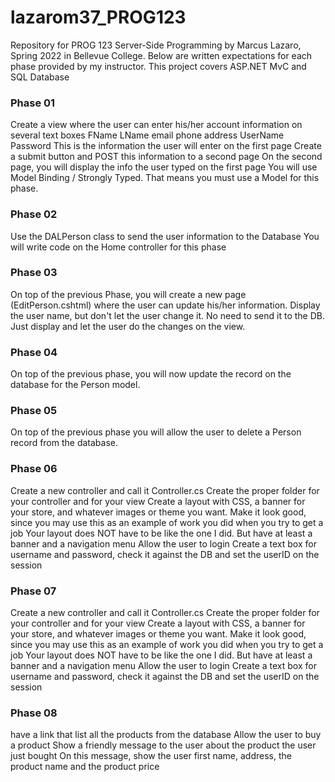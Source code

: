 # lazarom37_PROG123
Repository for PROG 123 Server-Side Programming by Marcus Lazaro, Spring 2022 in Bellevue College. Below are written expectations for each phase provided by my instructor. This project covers ASP.NET MvC and SQL Database

### Phase 01
Create a view where the user can enter his/her account information on several text boxes
FName
LName
email
phone
address
UserName
 Password
This is the information the user will enter on the first page
Create a submit button and POST this information to a second page
On the second page, you will display the info the user typed on the first page
 You will use Model Binding / Strongly Typed. That means you must use a Model for this phase.

### Phase 02
Use the DALPerson class to send the user information to the Database
You will write code on the Home controller for this phase

### Phase 03
On top of the previous Phase, you will create a new page (EditPerson.cshtml) where the user can update his/her information. Display the user name, but don't let the user change it. No need to send it to the DB. Just display and let the user do the changes on the view.

### Phase 04
On top of the previous phase, you will now update the record on the database for the Person model.


### Phase 05
On top of the previous phase you will allow the user to delete a Person record from the database.

### Phase 06
Create a new controller and call it <yourLastName>Controller.cs
Create the proper folder for your controller and for your view
Create a layout with CSS, a banner for your store, and whatever images or theme you want.
Make it look good, since you may use this as an example of work you did when you try to get a job
Your layout does NOT have to be like the one I did. But have at least a banner and a navigation menu
Allow the user to login
Create a text box for username and password, check it against the DB and set the userID on the session

### Phase 07
Create a new controller and call it <yourLastName>Controller.cs
Create the proper folder for your controller and for your view
Create a layout with CSS, a banner for your store, and whatever images or theme you want.
Make it look good, since you may use this as an example of work you did when you try to get a job
Your layout does NOT have to be like the one I did. But have at least a banner and a navigation menu
Allow the user to login
Create a text box for username and password, check it against the DB and set the userID on the session

### Phase 08
have a link that list all the products from the database
Allow the user to buy a product
Show a friendly message to the user about the product the user just bought
On this message, show the user first name, address, the product name and the product price
